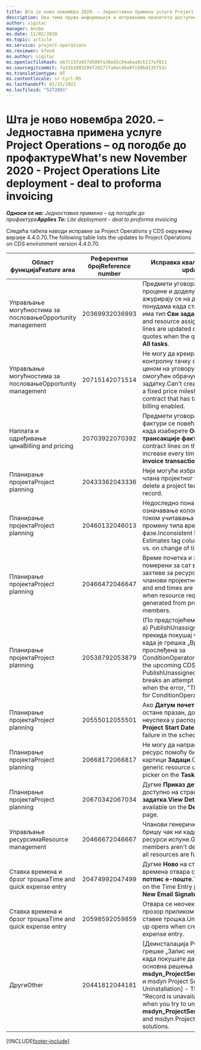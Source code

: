 ```yaml
---
title: Шта је ново новембра 2020. – Једноставна примена услуге Project Operations – од погодбе до профактуре
description: Ова тема пружа информације о исправкама квалитета доступним у издању једноставне примене услуге Project Operations за новембар 2020. – од погодбе до профактуре.
author: sigitac
manager: Annbe
ms.date: 11/02/2020
ms.topic: article
ms.service: project-operations
ms.reviewer: kfend
ms.author: sigitac
ms.openlocfilehash: eb7c15fa937d508fa30ed2c04a6aa9cb117ef011
ms.sourcegitcommit: fa32b1893286f20271fa4ec4be8fc68bd135f53c
ms.translationtype: HT
ms.contentlocale: sr-Cyrl-RS
ms.lasthandoff: 02/15/2021
ms.locfileid: "5272091"
---
```

# <a name="whats-new-november-2020---project-operations-lite-deployment---deal-to-proforma-invoicing"></a><span data-ttu-id="6b964-103">Шта је ново новембра 2020. – Једноставна примена услуге Project Operations – од погодбе до профактуре</span><span class="sxs-lookup"><span data-stu-id="6b964-103">What's new November 2020 - Project Operations Lite deployment - deal to proforma invoicing</span></span>

<span data-ttu-id="6b964-104">_**Односи се на:** Једноставна примена – од погодбе до профактуре_</span><span class="sxs-lookup"><span data-stu-id="6b964-104">_**Applies To:** Lite deployment - deal to proforma invoicing_</span></span>

<span data-ttu-id="6b964-105">Следећа табела наводи исправке за Project Operations у CDS окружењу верзије 4.4.0.70.</span><span class="sxs-lookup"><span data-stu-id="6b964-105">The following table lists the updates to Project Operations on CDS environment version 4.4.0.70.</span></span>

| <span data-ttu-id="6b964-106">Област функција</span><span class="sxs-lookup"><span data-stu-id="6b964-106">Feature area</span></span>                 | <span data-ttu-id="6b964-107">Референтни број</span><span class="sxs-lookup"><span data-stu-id="6b964-107">Reference number</span></span> | <span data-ttu-id="6b964-108">Исправка квалитета</span><span class="sxs-lookup"><span data-stu-id="6b964-108">Quality update</span></span>                                                                                                                                                                    |
|------------------------------|------------------|-----------------------------------------------------------------------------------------------------------------------------------------------------------------------------------|
| <span data-ttu-id="6b964-109">  Управљање могућностима за пословање</span><span class="sxs-lookup"><span data-stu-id="6b964-109">Opportunity management</span></span>       | <span data-ttu-id="6b964-110">2036993</span><span class="sxs-lookup"><span data-stu-id="6b964-110">2036993</span></span>          | <span data-ttu-id="6b964-111">Предмети уговора за ставке процене и доделу ресурса ажурирају се на добитним понудама када ставка понуде има тип **Сви задаци**.</span><span class="sxs-lookup"><span data-stu-id="6b964-111">Estimate line and resource   assignment contract lines are updated on winning quotes when the quote line   type is **All tasks**.</span></span>                                                 |
| <span data-ttu-id="6b964-112">  Управљање могућностима за пословање</span><span class="sxs-lookup"><span data-stu-id="6b964-112">Opportunity management</span></span>       | <span data-ttu-id="6b964-113">2071514</span><span class="sxs-lookup"><span data-stu-id="6b964-113">2071514</span></span>          | <span data-ttu-id="6b964-114">Не могу да креирам фактуру за контролну тачку са фиксном ценом на уговору који има омогућен обрачун заснован на задатку.</span><span class="sxs-lookup"><span data-stu-id="6b964-114">Can't create an invoice for a   fixed price milestone on a contract that has task-based billing enabled.</span></span>                                                                          |
| <span data-ttu-id="6b964-115">Наплата и одређивање цена</span><span class="sxs-lookup"><span data-stu-id="6b964-115">Billing and pricing</span></span>          | <span data-ttu-id="6b964-116">2070392</span><span class="sxs-lookup"><span data-stu-id="6b964-116">2070392</span></span>          | <span data-ttu-id="6b964-117">Предмети уговора за пројекат на фактури се повећавају сваки пут када изаберете **Освежи трансакције фактуре**.</span><span class="sxs-lookup"><span data-stu-id="6b964-117">Project contract lines on the   invoice increase every time **Refresh invoice transactions** is   selected.</span></span>                                                                       |
| <span data-ttu-id="6b964-118">Планирање пројекта</span><span class="sxs-lookup"><span data-stu-id="6b964-118">Project planning</span></span>             | <span data-ttu-id="6b964-119">2043336</span><span class="sxs-lookup"><span data-stu-id="6b964-119">2043336</span></span>          | <span data-ttu-id="6b964-120">Није могуће избрисати запис члана пројектног тима.</span><span class="sxs-lookup"><span data-stu-id="6b964-120">Unable to delete a project team member record.</span></span>                                                                                                                                    |
| <span data-ttu-id="6b964-121">Планирање пројекта</span><span class="sxs-lookup"><span data-stu-id="6b964-121">Project planning</span></span>             | <span data-ttu-id="6b964-122">2046013</span><span class="sxs-lookup"><span data-stu-id="6b964-122">2046013</span></span>          | <span data-ttu-id="6b964-123">Недоследно понашање за означавање колона Процене током учитавања у односу на промену типа временске фазе.</span><span class="sxs-lookup"><span data-stu-id="6b964-123">Inconsistent behavior for   Estimates tag columns during load vs. on change of time-phase type.</span></span>                                                                                   |
| <span data-ttu-id="6b964-124">Планирање пројекта</span><span class="sxs-lookup"><span data-stu-id="6b964-124">Project planning</span></span>             | <span data-ttu-id="6b964-125">2046647</span><span class="sxs-lookup"><span data-stu-id="6b964-125">2046647</span></span>          | <span data-ttu-id="6b964-126">Време почетка и завршетка су померени за сат времена када захтеве за ресурсима генеришу чланови пројектног тима.</span><span class="sxs-lookup"><span data-stu-id="6b964-126">Start and end times are off by   an hour when resource requirements are generated from project team members.</span></span>                                                                      |
| <span data-ttu-id="6b964-127">Планирање пројекта</span><span class="sxs-lookup"><span data-stu-id="6b964-127">Project planning</span></span>             | <span data-ttu-id="6b964-128">2053879</span><span class="sxs-lookup"><span data-stu-id="6b964-128">2053879</span></span>          | <span data-ttu-id="6b964-129">(По предстојећем увођењу CDS-а) PublishUnassignedAssignments прекида покушај чувања задатка када је грешка „Вредност прослеђена за ConditionOperator.In празна“.</span><span class="sxs-lookup"><span data-stu-id="6b964-129">(Per the upcoming CDS   rollout)   PublishUnassignedAssignments   breaks an attempt to save a task when  the error, "The   value passed for ConditionOperator.In is   empty."</span></span> |
| <span data-ttu-id="6b964-130">Планирање пројекта</span><span class="sxs-lookup"><span data-stu-id="6b964-130">Project planning</span></span>             | <span data-ttu-id="6b964-131">2055501</span><span class="sxs-lookup"><span data-stu-id="6b964-131">2055501</span></span>          | <span data-ttu-id="6b964-132">Ако **Датум почетка пројекта** остане празан, долази до неуспеха у распореду.</span><span class="sxs-lookup"><span data-stu-id="6b964-132">Leaving the **Project Start   Date** empty causes a failure in the schedule.</span></span>                                                                                                      |
| <span data-ttu-id="6b964-133">Планирање пројекта</span><span class="sxs-lookup"><span data-stu-id="6b964-133">Project planning</span></span>             | <span data-ttu-id="6b964-134">2066817</span><span class="sxs-lookup"><span data-stu-id="6b964-134">2066817</span></span>          | <span data-ttu-id="6b964-135">Не могу да направим генерички ресурс помоћу бирача људи на картици **Задаци**.</span><span class="sxs-lookup"><span data-stu-id="6b964-135">Can't create a generic   resource   using the people picker on   the **Tasks** tab.</span></span>                                                                                               |
| <span data-ttu-id="6b964-136">Планирање пројекта</span><span class="sxs-lookup"><span data-stu-id="6b964-136">Project planning</span></span>             | <span data-ttu-id="6b964-137">2067034</span><span class="sxs-lookup"><span data-stu-id="6b964-137">2067034</span></span>          | <span data-ttu-id="6b964-138">Дугме **Приказ детаља** није доступно на страници **Детаљи задатка**.</span><span class="sxs-lookup"><span data-stu-id="6b964-138">**View Details** button isn't available on the **Details of Task** page.</span></span>                                                                                                         |
| <span data-ttu-id="6b964-139">Управљање ресурсима</span><span class="sxs-lookup"><span data-stu-id="6b964-139">Resource management</span></span>          | <span data-ttu-id="6b964-140">2046667</span><span class="sxs-lookup"><span data-stu-id="6b964-140">2046667</span></span>          | <span data-ttu-id="6b964-141">Чланови генеричког тима се не бришу чак ни када се сви ресурси испуне.</span><span class="sxs-lookup"><span data-stu-id="6b964-141">Generic team members aren't   deleted even after all resources are fulfilled.</span></span>                                                                                                     |
| <span data-ttu-id="6b964-142">Ставка времена и брзог трошка</span><span class="sxs-lookup"><span data-stu-id="6b964-142">Time and quick expense entry</span></span> | <span data-ttu-id="6b964-143">2047499</span><span class="sxs-lookup"><span data-stu-id="6b964-143">2047499</span></span>          | <span data-ttu-id="6b964-144">Дугме **Ново** на страници Ставка времена отвара страницу **Нов потпис е-поште**.</span><span class="sxs-lookup"><span data-stu-id="6b964-144">The **New** button on the Time   Entry page opens the **New Email Signature** page.</span></span>                                                                                               |
| <span data-ttu-id="6b964-145">Ставка времена и брзог трошка</span><span class="sxs-lookup"><span data-stu-id="6b964-145">Time and quick expense entry</span></span> | <span data-ttu-id="6b964-146">2059859</span><span class="sxs-lookup"><span data-stu-id="6b964-146">2059859</span></span>          | <span data-ttu-id="6b964-147">Отвара се неочекивани искачући прозор приликом креирања ставке трошка.</span><span class="sxs-lookup"><span data-stu-id="6b964-147">Unexpected   pop-up opens when creating an expense entry.</span></span>                                                                                                                         |
| <span data-ttu-id="6b964-148">Други</span><span class="sxs-lookup"><span data-stu-id="6b964-148">Other</span></span>                        | <span data-ttu-id="6b964-149">2044181</span><span class="sxs-lookup"><span data-stu-id="6b964-149">2044181</span></span>          | <span data-ttu-id="6b964-150">[Деинсталација PO] – Долази до грешке „Запис није доступан“ када покушате да деинсталирате основна решења **msdyn_ProjectServiceCore_Patch** и msdyn Project Service.</span><span class="sxs-lookup"><span data-stu-id="6b964-150">[PO Uninstallation] - The error,   "Record is unavailable" occurs when you try to uninstall   **msdyn_ProjectServiceCore_Patch** and msdyn Project service core solutions.</span></span>        |


[!INCLUDE[footer-include](../../includes/footer-banner.md)]